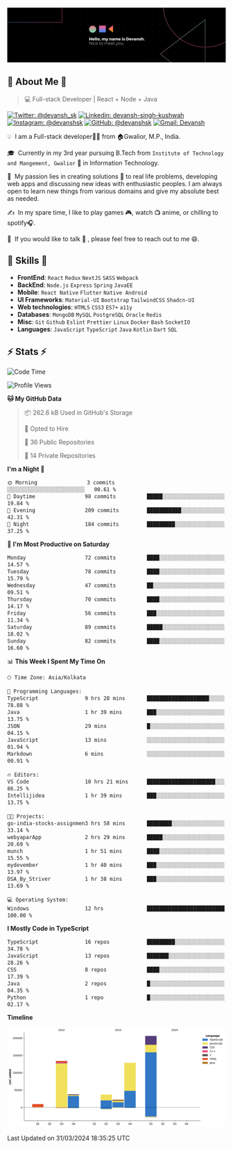 ![Banner](./Devansh%20Singh%20Banner.png)

## 👋 About Me 👋

> 💻 Full-stack Developer | React + Node + Java

[![Twitter: @devansh_sk](https://img.shields.io/twitter/follow/devansh_sk?style=social)](https://twitter.com/devansh_sk)
[![Linkedin: devansh-singh-kushwah](https://img.shields.io/badge/-Devansh%20Singh%20Kushwah-blue?style=flat-square&logo=Linkedin&logoColor=white&link=https://www.linkedin.com/in/devanshsk/)](https://www.linkedin.com/in/devanshsk/)
[![Instagram: @devanshsk](https://img.shields.io/badge/-devanshsk-E4405F?style=flat-square&logo=instagram&logoColor=white)](https://instagram.com/devanshsk)
[![GitHub: @devanshsk](https://img.shields.io/github/followers/devanshsk?label=follow&style=social)](https://github.com/devanshsk)
[![Gmail: Devansh](https://img.shields.io/badge/Gmail-D14836?style=flat-square&logo=gmail&logoColor=white)](mailto:work.devanshsk@gmail.com)

💡 &nbsp;I am a Full-stack developer🧑‍💻 from 🏠Gwalior, M.P., India.

🎓 &nbsp;Currently in my 3rd year pursuing B.Tech from `Institute of Technology and Mangement, Gwalior` 🏫 in Information Technology.

🌱 &nbsp;My passion lies in creating solutions 🚩 to real life problems, developing web apps and discussing new ideas with enthusiastic peoples.
I am always open to learn new things from various domains and give my absolute best as needed.

✍️ &nbsp;In my spare time, I like to play games 🎮, watch 📺 anime, or chilling to spotify🎧.

💬 &nbsp;If you would like to talk 👋 , please feel free to reach out to me 😄.

##  🎉 Skills  🎉
- **FrontEnd**: `React` `Redux` `NextJS` `SASS` `Webpack`
- **BackEnd**: `Node.js` `Express` `Spring` `JavaEE`
- **Mobile**: `React Native` `Flutter` `Native Android`
- **UI Frameworks**: `Material-UI` `Bootstrap` `TailwindCSS` `Shadcn-UI`
- **Web technologies**: `HTML5` `CSS3` `ES7+` `a11y`
- **Databases**: `MongoDB` `MySQL` `PostgreSQL` `Oracle` `Redis`
- **Misc**: `Git` `Github` `Eslint` `Prettier` `Linux` `Docker` `Bash` `SocketIO`
- **Languages**: `JavaScript` `TypeScript` `Java` `Kotlin` `Dart` `SQL`

## ⚡ Stats ⚡
<!--START_SECTION:waka-->
![Code Time](http://img.shields.io/badge/Code%20Time-138%20hrs%2052%20mins-blue)

![Profile Views](http://img.shields.io/badge/Profile%20Views-0-blue)

**🐱 My GitHub Data** 

> 📦 262.6 kB Used in GitHub's Storage 
 > 
> 💼 Opted to Hire
 > 
> 📜 36 Public Repositories 
 > 
> 🔑 14 Private Repositories 
 > 
**I'm a Night 🦉** 

```text
🌞 Morning                3 commits           ░░░░░░░░░░░░░░░░░░░░░░░░░   00.61 % 
🌆 Daytime                98 commits          █████░░░░░░░░░░░░░░░░░░░░   19.84 % 
🌃 Evening                209 commits         ███████████░░░░░░░░░░░░░░   42.31 % 
🌙 Night                  184 commits         █████████░░░░░░░░░░░░░░░░   37.25 % 
```
📅 **I'm Most Productive on Saturday** 

```text
Monday                   72 commits          ████░░░░░░░░░░░░░░░░░░░░░   14.57 % 
Tuesday                  78 commits          ████░░░░░░░░░░░░░░░░░░░░░   15.79 % 
Wednesday                47 commits          ██░░░░░░░░░░░░░░░░░░░░░░░   09.51 % 
Thursday                 70 commits          ████░░░░░░░░░░░░░░░░░░░░░   14.17 % 
Friday                   56 commits          ███░░░░░░░░░░░░░░░░░░░░░░   11.34 % 
Saturday                 89 commits          █████░░░░░░░░░░░░░░░░░░░░   18.02 % 
Sunday                   82 commits          ████░░░░░░░░░░░░░░░░░░░░░   16.60 % 
```


📊 **This Week I Spent My Time On** 

```text
🕑︎ Time Zone: Asia/Kolkata

💬 Programming Languages: 
TypeScript               9 hrs 28 mins       ████████████████████░░░░░   78.88 % 
Java                     1 hr 39 mins        ███░░░░░░░░░░░░░░░░░░░░░░   13.75 % 
JSON                     29 mins             █░░░░░░░░░░░░░░░░░░░░░░░░   04.15 % 
JavaScript               13 mins             ░░░░░░░░░░░░░░░░░░░░░░░░░   01.94 % 
Markdown                 6 mins              ░░░░░░░░░░░░░░░░░░░░░░░░░   00.91 % 

🔥 Editors: 
VS Code                  10 hrs 21 mins      ██████████████████████░░░   86.25 % 
Intellijidea             1 hr 39 mins        ███░░░░░░░░░░░░░░░░░░░░░░   13.75 % 

🐱‍💻 Projects: 
go-india-stocks-assignmen3 hrs 58 mins       ████████░░░░░░░░░░░░░░░░░   33.14 % 
webyaparApp              2 hrs 29 mins       █████░░░░░░░░░░░░░░░░░░░░   20.69 % 
munch                    1 hr 51 mins        ████░░░░░░░░░░░░░░░░░░░░░   15.55 % 
mydevember               1 hr 40 mins        ███░░░░░░░░░░░░░░░░░░░░░░   13.97 % 
DSA_By_Striver           1 hr 38 mins        ███░░░░░░░░░░░░░░░░░░░░░░   13.69 % 

💻 Operating System: 
Windows                  12 hrs              █████████████████████████   100.00 % 
```

**I Mostly Code in TypeScript** 

```text
TypeScript               16 repos            █████████░░░░░░░░░░░░░░░░   34.78 % 
JavaScript               13 repos            ███████░░░░░░░░░░░░░░░░░░   28.26 % 
CSS                      8 repos             ████░░░░░░░░░░░░░░░░░░░░░   17.39 % 
Java                     2 repos             █░░░░░░░░░░░░░░░░░░░░░░░░   04.35 % 
Python                   1 repo              █░░░░░░░░░░░░░░░░░░░░░░░░   02.17 % 
```



**Timeline**

![Lines of Code chart](https://raw.githubusercontent.com/DevanshSK/DevanshSK/main/assets/bar_graph.png)


 Last Updated on 31/03/2024 18:35:25 UTC
<!--END_SECTION:waka-->
